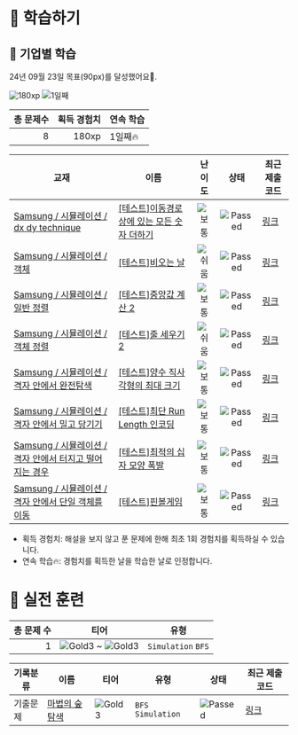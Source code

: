 # 📖 학습하기

## 🚀 기업별 학습
24년 09월 23일 목표(90px)를 달성했어요🥳.

![180xp](https://img.shields.io/badge/EXP-180xp-%235cb85c.svg?for-the-badge)
![1일째](https://img.shields.io/badge/연속학습-1일째-%23E34F26.svg?for-the-badge)

|총 문제수|획득 경험치|연속 학습|
|---:|---:|---|
8|180xp|1일째🔥|

|교재|이름|난이도|상태|최근 제출 코드|
|---|---|:---:|:---:|---|
|[Samsung / 시뮬레이션 / dx dy technique](https://www.codetree.ai/missions?missionId=13)|[[테스트]이동경로상에 있는 모든 숫자 더하기](https://www.codetree.ai/missions/13/problems/add-all-the-numbers-on-the-path)|![보통][medium]|![Passed][passed]|[링크](https://github.com/subiio/codetree-TILs/blob/main/240923/%EC%9D%B4%EB%8F%99%EA%B2%BD%EB%A1%9C%EC%83%81%EC%97%90%20%EC%9E%88%EB%8A%94%20%EB%AA%A8%EB%93%A0%20%EC%88%AB%EC%9E%90%20%EB%8D%94%ED%95%98%EA%B8%B0/add-all-the-numbers-on-the-path.py)|
|[Samsung / 시뮬레이션 / 객체](https://www.codetree.ai/missions?missionId=13)|[[테스트]비오는 날](https://www.codetree.ai/missions/13/problems/rainy-day)|![쉬움][easy]|![Passed][passed]|[링크](https://github.com/subiio/codetree-TILs/blob/main/240923/%EB%B9%84%EC%98%A4%EB%8A%94%20%EB%82%A0/rainy-day.py)|
|[Samsung / 시뮬레이션 / 일반 정렬](https://www.codetree.ai/missions?missionId=13)|[[테스트]중앙값 계산 2](https://www.codetree.ai/missions/13/problems/get-median-2)|![보통][medium]|![Passed][passed]|[링크](https://github.com/subiio/codetree-TILs/blob/main/240923/%EC%A4%91%EC%95%99%EA%B0%92%20%EA%B3%84%EC%82%B0%202/get-median-2.py)|
|[Samsung / 시뮬레이션 / 객체 정렬](https://www.codetree.ai/missions?missionId=13)|[[테스트]줄 세우기 2](https://www.codetree.ai/missions/13/problems/line-up-students-2)|![쉬움][easy]|![Passed][passed]|[링크](https://github.com/subiio/codetree-TILs/blob/main/240923/%EC%A4%84%20%EC%84%B8%EC%9A%B0%EA%B8%B0%202/line-up-students-2.py)|
|[Samsung / 시뮬레이션 / 격자 안에서 완전탐색](https://www.codetree.ai/missions?missionId=13)|[[테스트]양수 직사각형의 최대 크기](https://www.codetree.ai/missions/13/problems/max-area-of-positive-rectangle)|![보통][medium]|![Passed][passed]|[링크](https://github.com/subiio/codetree-TILs/blob/main/240923/%EC%96%91%EC%88%98%20%EC%A7%81%EC%82%AC%EA%B0%81%ED%98%95%EC%9D%98%20%EC%B5%9C%EB%8C%80%20%ED%81%AC%EA%B8%B0/max-area-of-positive-rectangle.py)|
|[Samsung / 시뮬레이션 / 격자 안에서 밀고 당기기](https://www.codetree.ai/missions?missionId=13)|[[테스트]최단 Run Length 인코딩](https://www.codetree.ai/missions/13/problems/shortest-run-length-encoding)|![보통][medium]|![Passed][passed]|[링크](https://github.com/subiio/codetree-TILs/blob/main/240923/%EC%B5%9C%EB%8B%A8%20Run%20Length%20%EC%9D%B8%EC%BD%94%EB%94%A9/shortest-run-length-encoding.py)|
|[Samsung / 시뮬레이션 / 격자 안에서 터지고 떨어지는 경우](https://www.codetree.ai/missions?missionId=13)|[[테스트]최적의 십자 모양 폭발](https://www.codetree.ai/missions/13/problems/best-cross-shape-bomb)|![보통][medium]|![Passed][passed]|[링크](https://github.com/subiio/codetree-TILs/blob/main/240923/%EC%B5%9C%EC%A0%81%EC%9D%98%20%EC%8B%AD%EC%9E%90%20%EB%AA%A8%EC%96%91%20%ED%8F%AD%EB%B0%9C/best-cross-shape-bomb.py)|
|[Samsung / 시뮬레이션 / 격자 안에서 단일 객체를 이동](https://www.codetree.ai/missions?missionId=13)|[[테스트]핀볼게임](https://www.codetree.ai/missions/13/problems/pinball-game)|![보통][medium]|![Passed][passed]|[링크](https://github.com/subiio/codetree-TILs/blob/main/240923/%ED%95%80%EB%B3%BC%EA%B2%8C%EC%9E%84/pinball-game.py)|


* 획득 경험치: 해설을 보지 않고 푼 문제에 한해 최초 1회 경험치를 획득하실 수 있습니다.
* 연속 학습🔥: 경험치를 획득한 날을 학습한 날로 인정합니다.


# 🥇 실전 훈련
|총 문제 수|티어|유형|
|---:|---|---|
|1|![Gold3][g3] ~ ![Gold3][g3]|`Simulation` `BFS`|

|기록분류|이름|티어|유형|상태|최근 제출 코드|
|---|---|---|---|---|---|
|기출문제|[마법의 숲 탐색](https://www.codetree.ai/training-field/frequent-problems/problems/magical-forest-exploration)|![Gold3][g3]|`BFS` `Simulation`|![Passed][passed]|[링크](https://github.com/subiio/codetree-TILs/blob/main/240923/%EB%A7%88%EB%B2%95%EC%9D%98%20%EC%88%B2%20%ED%83%90%EC%83%89/magical-forest-exploration.py)|










[b5]: https://img.shields.io/badge/Bronze_5-%235D3E31.svg
[b4]: https://img.shields.io/badge/Bronze_4-%235D3E31.svg
[b3]: https://img.shields.io/badge/Bronze_3-%235D3E31.svg
[b2]: https://img.shields.io/badge/Bronze_2-%235D3E31.svg
[b1]: https://img.shields.io/badge/Bronze_1-%235D3E31.svg
[s5]: https://img.shields.io/badge/Silver_5-%23394960.svg
[s4]: https://img.shields.io/badge/Silver_4-%23394960.svg
[s3]: https://img.shields.io/badge/Silver_3-%23394960.svg
[s2]: https://img.shields.io/badge/Silver_2-%23394960.svg
[s1]: https://img.shields.io/badge/Silver_1-%23394960.svg
[g5]: https://img.shields.io/badge/Gold_5-%23FFC433.svg
[g4]: https://img.shields.io/badge/Gold_4-%23FFC433.svg
[g3]: https://img.shields.io/badge/Gold_3-%23FFC433.svg
[g2]: https://img.shields.io/badge/Gold_2-%23FFC433.svg
[g1]: https://img.shields.io/badge/Gold_1-%23FFC433.svg
[p5]: https://img.shields.io/badge/Platinum_5-%2376DDD8.svg
[p4]: https://img.shields.io/badge/Platinum_4-%2376DDD8.svg
[p3]: https://img.shields.io/badge/Platinum_3-%2376DDD8.svg
[p2]: https://img.shields.io/badge/Platinum_2-%2376DDD8.svg
[p1]: https://img.shields.io/badge/Platinum_1-%2376DDD8.svg
[passed]: https://img.shields.io/badge/Passed-%23009D27.svg
[failed]: https://img.shields.io/badge/Failed-%23D24D57.svg
[easy]: https://img.shields.io/badge/쉬움-%235cb85c.svg?for-the-badge
[medium]: https://img.shields.io/badge/보통-%23FFC433.svg?for-the-badge
[hard]: https://img.shields.io/badge/어려움-%23D24D57.svg?for-the-badge